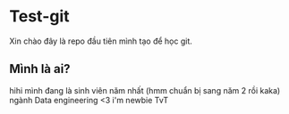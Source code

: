 # Test-git
Xin chào đây là repo đầu tiên mình tạo để học git.
## Mình là ai?
hihi mình đang là sinh viên năm nhất (hmm chuẩn bị sang năm 2 rồi kaka) ngành Data engineering <3 i'm newbie TvT
